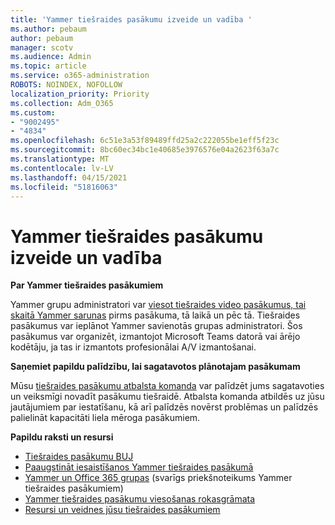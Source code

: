 ```yaml
---
title: 'Yammer tiešraides pasākumu izveide un vadība '
ms.author: pebaum
author: pebaum
manager: scotv
ms.audience: Admin
ms.topic: article
ms.service: o365-administration
ROBOTS: NOINDEX, NOFOLLOW
localization_priority: Priority
ms.collection: Adm_O365
ms.custom:
- "9002495"
- "4834"
ms.openlocfilehash: 6c51e3a53f89489ffd25a2c222055be1eff5f23c
ms.sourcegitcommit: 8bc60ec34bc1e40685e3976576e04a2623f63a7c
ms.translationtype: MT
ms.contentlocale: lv-LV
ms.lasthandoff: 04/15/2021
ms.locfileid: "51816063"
---
```

# <a name="create-and-run-live-events-in-yammer"></a>Yammer tiešraides pasākumu izveide un vadība 

**Par Yammer tiešraides pasākumiem**

Yammer grupu administratori var [viesot tiešraides video pasākumus, tai skaitā Yammer sarunas](https://docs.microsoft.com/yammer/manage-yammer-groups/yammer-live-events) pirms pasākuma, tā laikā un pēc tā. Tiešraides pasākumus var ieplānot Yammer savienotās grupas administratori. Šos pasākumus var organizēt, izmantojot Microsoft Teams datorā vai ārējo kodētāju, ja tas ir izmantots profesionālai A/V izmantošanai.

**Saņemiet papildu palīdzību, lai sagatavotos plānotajam pasākumam**

Mūsu [tiešraides pasākumu atbalsta komanda](https://aka.ms/AA87gbh) var palīdzēt jums sagatavoties un veiksmīgi novadīt pasākumu tiešraidē. Atbalsta komanda atbildēs uz jūsu jautājumiem par iestatīšanu, kā arī palīdzēs novērst problēmas un palīdzēs palielināt kapacitāti liela mēroga pasākumiem.

**Papildu raksti un resursi**

- [Tiešraides pasākumu BUJ](https://support.office.com/article/43bbd59d-a734-4c8f-923d-6a239d137d34)
- [Paaugstināt iesaistīšanos Yammer tiešraides pasākumā](https://support.office.com/article/drive-engagement-in-a-yammer-live-event-c0244ad8-6dcb-419c-add9-2e4a00543412?ui=en-US&rs=en-US&ad=US)
- [Yammer un Office 365 grupas](https://docs.microsoft.com/yammer/manage-yammer-groups/yammer-and-office-365-groups) (svarīgs priekšnoteikums Yammer tiešraides pasākumiem)
- [Yammer tiešraides pasākumu viesošanas rokasgrāmata](https://aka.ms/LiveEventsinYammerplaybook)
- [Resursi un veidnes jūsu tiešraides pasākumiem](https://aka.ms/LiveEventYammerTemplates)
